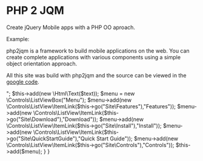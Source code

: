 PHP 2 JQM
========

Create jQuery Mobile apps with a PHP OO aproach.

Example:

<?php

namespace pages;

class Main extends \Mobile\Page {
 
    public function __construct() {
        
        parent::__construct("PHP2JQM");
        
        $text = "
        <p>
	php2jqm is a framework to build mobile applications on the web.  You can create complete applications with various
        components using a simple object orientation approach.
	</p>
        <p>
        All this site was build with php2jqm and the source can be viewed in the <a href=\"http://code.google.com/p/zenmo/\">google code</a>. 
        </p>
        ";

	$this->add(new \Html\Text($text));
        
        $menu = new \Controls\ListViewBox("Menu");
        $menu->add(new \Controls\ListView\ItemLink($this->go("Site\Features"),"Features"));
        $menu->add(new \Controls\ListView\ItemLink($this->go("Site\Download"),"Download"));
        $menu->add(new \Controls\ListView\ItemLink($this->go("Site\Install"),"Install"));
        $menu->add(new \Controls\ListView\ItemLink($this->go("Site\QuickStartGuide"),"Quick Start Guide"));
        $menu->add(new \Controls\ListView\ItemLink($this->go("Site\Controls"),"Controls"));
        
        $this->add($menu);
        
    }
        
    
}

